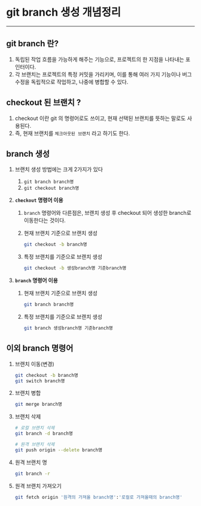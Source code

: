 # git branch 생성 개념정리

---

>

## git branch 란? 

1. 독립된 작업 흐름을 가능하게 해주는 기능으로, 프로젝트의 한 지점을 나타내는 포인터이다. 
2. 각 브랜치는 프로젝트의 특정 커밋을 가리키며, 이를 통해 여러 가지 기능이나 버그 수정을 독립적으로 작업하고, 나중에 병합할 수 있다. 

## checkout 된 브랜치 ? 

1. checkout 이란 git 의 명령어로도 쓰이고,  현재 선택된 브랜치를 뜻하는 말로도 사용된다. 
2. 즉, 현재 브랜치를 `체크아웃된 브랜치` 라고 하기도 한다. 

## branch 생성

1. 브랜치 생성 방법에는 크게 2가지가 있다 

   1. `git branch branch명`
   2. `git checkout branch명`

2. **`checkout` 명령어 이용**

   1. `branch` 명령어와 다른점은, 브랜치 생성 후 checkout 되어 생성한 branch로 이동한다는 것이다. 

   2. 현재 브랜치 기준으로 브랜치 생성 

      ```bash
      git checkout -b branch명
      ```

   3. 특정 브랜치를 기준으로 브랜치 생성 

      ```bash
      git checkout -b 생성branch명 기준branch명
      ```

3. **`branch` 명령어 이용**

   1. 현재 브랜치 기준으로 브랜치 생성 

      ```bash
      git branch branch명
      ```

   2. 특정 브랜치를 기준으로 브랜치 생성 

      ```bash
      git branch 생성branch명 기준branch명
      ```

## 이외 branch 명령어

1. 브랜치 이동(변경)

   ```bash
   git checkout -b branch명
   git switch branch명
   ```

2. 브랜치 병합

   ```bash
   git merge branch명
   ```

3. 브랜치 삭제 

   ```bash
   # 로컬 브랜치 삭제 
   git branch -d branch명
   
   # 원격 브랜치 삭제 
   git push origin --delete branch명
   ```

4. 원격 브랜치 명

   ```bash
   git branch -r
   ```

5. 원격 브랜치 가져오기 

   ```bash
   git fetch origin '원격의 가져올 branch명':'로컬로 가져올때의 branch명'
   ```

   